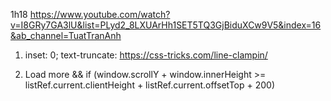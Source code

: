 1h18
https://www.youtube.com/watch?v=I8GRy7GA3lU&list=PLyd2_8LXUArHh1SET5TQ3GjBiduXCw9V5&index=16&ab_channel=TuatTranAnh 

<!-- Vấn đề cần tìm hiểu thêm -->
1. inset: 0;
text-truncate: https://css-tricks.com/line-clampin/

2. Load more && if (window.scrollY + window.innerHeight >= listRef.current.clientHeight + listRef.current.offsetTop + 200)